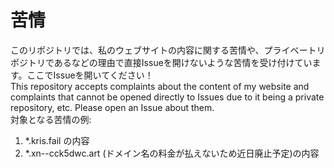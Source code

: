 # 苦情
このリポジトリでは、私のウェブサイトの内容に関する苦情や、プライベートリポジトリであるなどの理由で直接Issueを開けないような苦情を受け付けています。ここでIssueを開いてください！  
This repository accepts complaints about the content of my website and complaints that cannot be opened directly to Issues due to it being a private repository, etc. Please open an Issue about them.  
対象となる苦情の例:  
1. *.kris.fail の内容
2. *.xn--cck5dwc.art (ドメイン名の料金が払えないため近日廃止予定)の内容

